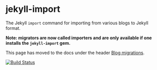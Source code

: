 jekyll-import
=============

The Jekyll `import` command for importing from various blogs to Jekyll format.

**Note: migrators are now called importers and are only available if one installs the `jekyll-import` gem.**

This page has moved to the docs under the header [Blog migrations](http://jekyllrb.com/docs/migrations/).

[![Build
Status](https://travis-ci.org/jekyll/jekyll-import.png?branch=master)](https://travis-ci.org/jekyll/jekyll-import)
